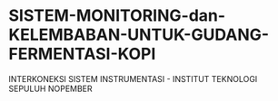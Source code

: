 # SISTEM-MONITORING-dan-KELEMBABAN-UNTUK-GUDANG-FERMENTASI-KOPI
INTERKONEKSI SISTEM INSTRUMENTASI - INSTITUT TEKNOLOGI SEPULUH NOPEMBER
